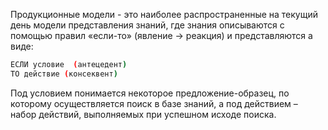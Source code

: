 Продукционные модели - это наиболее распространенные на текущий день модели представления знаний, где знания описываются с помощью правил «если-то» (явление → реакция) и представляются а виде:

```bash
ЕСЛИ условие  (антецедент)
ТО действие (консеквент)
```

Под условием понимается некоторое предложение-образец, по которому осуществляется поиск в базе знаний, а под действием – набор действий, выполняемых при успешном исходе поиска. 